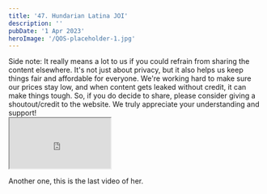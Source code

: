 ```yaml
---
title: '47. Hundarian Latina JOI'
description: ''
pubDate: '1 Apr 2023'
heroImage: '/QOS-placeholder-1.jpg'
---
```

<div class="video_paragraph_header"> Side note: It really means a lot to us if you could refrain from sharing the content elsewhere. It's not just about privacy, but it also helps us keep things fair and affordable for everyone. We're working hard to make sure our prices stay low, and when content gets leaked without credit, it can make things tough. So, if you do decide to share, please consider giving a shoutout/credit to the website. We truly appreciate your understanding and support!</div>

<iframe src="https://drive.google.com/file/d/1dN4Xo7SRiI8mD_csviBFpoC2jnsP_0j5/preview" width="200" height="100" allow="autoplay" allowfullscreen="allowfullscreen"></iframe>

Another one, this is the last video of her.
<br>
<br>
<!---<a class="read_more" href="https://drive.google.com/file/d/1dN4Xo7SRiI8mD_csviBFpoC2jnsP_0j5/view?usp=sharing">Download</a>--->
